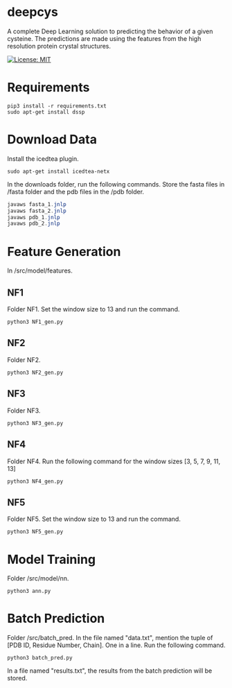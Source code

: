 # deepcys
A complete Deep Learning solution to predicting the behavior of a given cysteine. The predictions are made using the features from the high resolution protein crystal structures.

[![License: MIT](https://img.shields.io/badge/License-MIT-yellow.svg)](https://opensource.org/licenses/MIT)

# Requirements

```python3
pip3 install -r requirements.txt
sudo apt-get install dssp
```

# Download Data

Install the icedtea plugin.

```
sudo apt-get install icedtea-netx
```

In the downloads folder, run the following commands. Store the fasta files in /fasta folder and the pdb files in the /pdb folder.

```java
javaws fasta_1.jnlp
javaws fasta_2.jnlp
javaws pdb_1.jnlp
javaws pdb_2.jnlp
```

# Feature Generation

In /src/model/features.

## NF1 

Folder NF1. Set the window size to 13 and run the command.

```python3
python3 NF1_gen.py
```

## NF2

Folder NF2. 

```python3
python3 NF2_gen.py
```

## NF3

Folder NF3. 

```python3
python3 NF3_gen.py
```

## NF4

Folder NF4. Run the following command for the window sizes [3, 5, 7, 9, 11, 13] 

```python3
python3 NF4_gen.py
```

## NF5

Folder NF5. Set the window size to 13 and run the command.

```python3
python3 NF5_gen.py
```

# Model Training

Folder /src/model/nn.

```python3
python3 ann.py
```

# Batch Prediction

Folder /src/batch_pred.
In the file named "data.txt", mention the tuple of [PDB ID, Residue Number, Chain]. One in a line. Run the following command.

```python3
python3 batch_pred.py
```

In a file named "results.txt", the results from the batch prediction will be stored.
